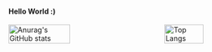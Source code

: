 #### Hello World :)
<div style="display: flex; align-items: center; justify-content: space-between;">
  <!-- GitHub Stats -->
  <img src="https://github-readme-stats.vercel.app/api?username=MALAKBADER00&show_icons=true&title_color=ff6e96&icon_color=79dafa&text_color=f8f8f2&bg_color=282a36&border_color=282a36&rank_icon=github&border_radius=10" alt="Anurag's GitHub stats" style="width: 49%;">

  <!-- Most Used Languages -->
  <img src="https://github-readme-stats.vercel.app/api/top-langs/?username=MALAKBADER00&layout=compact&title_color=ff6e96&icon_color=79dafa&text_color=f8f8f2&bg_color=282a36&border_color=282a36&theme=dracula" alt="Top Langs" style="width: 39%;">
</div>
